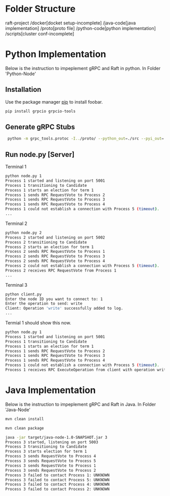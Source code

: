 # Folder Structure
raft-project
/docker[docket setup-incomplete] /java-code[java implementation] /proto[proto file] /python-code[python implementation] /scripts[cluster conf-incomplete]

# Python Implementation

Below is the instruction to impeplement gRPC and Raft in python.
In Folder 'Python-Node'
## Installation

Use the package manager [pip](https://pip.pypa.io/en/stable/) to install foobar.

```bash
pip install grpcio grpcio-tools
```

## Generate gRPC Stubs
```bash
 python -m grpc_tools.protoc -I../proto/ --python_out=./src --pyi_out=./src --grpc_python_out=./src ../proto/raft.proto
```

## Run node.py [Server]
Terminal 1
```bash
python node.py 1
Process 1 started and listening on port 5001
Process 1 transitioning to Candidate
Process 1 starts an election for term 1
Process 1 sends RPC RequestVote to Process 2
Process 1 sends RPC RequestVote to Process 3
Process 1 sends RPC RequestVote to Process 4
Process 1 could not establish a connection with Process 5 (timeout).
...
```
Terminal 2
```bash
python node.py 2
Process 2 started and listening on port 5002
Process 2 transitioning to Candidate
Process 2 starts an election for term 1
Process 2 sends RPC RequestVote to Process 1
Process 2 sends RPC RequestVote to Process 3
Process 2 sends RPC RequestVote to Process 4
Process 2 could not establish a connection with Process 5 (timeout).
Process 2 receives RPC RequestVote from Process 1
...
```
Terminal 3
```bash
python client.py
Enter the node ID you want to connect to: 1
Enter the operation to send: write
Client: Operation 'write' successfully added to log.
...
```
Termial 1 should show this now.
```bash
python node.py 1
Process 1 started and listening on port 5001
Process 1 transitioning to Candidate
Process 1 starts an election for term 1
Process 1 sends RPC RequestVote to Process 2
Process 1 sends RPC RequestVote to Process 3
Process 1 sends RPC RequestVote to Process 4
Process 1 could not establish a connection with Process 5 (timeout).
Process 1 receives RPC ExecuteOperation from client with operation write
```

# Java Implementation
Below is the instruction to impeplement gRPC and Raft in Java.
In Folder 'Java-Node'
```bash
mvn clean install
```
```bash
mvn clean package
```
```bash
java -jar target/java-node-1.0-SNAPSHOT.jar 3
Process 3 started, listening on port 5003
Process 3 transitioning to Candidate
Process 3 starts election for term 1
Process 3 sends RequestVote to Process 4
Process 3 sends RequestVote to Process 5
Process 3 sends RequestVote to Process 1
Process 3 sends RequestVote to Process 2
Process 3 failed to contact Process 1: UNKNOWN
Process 3 failed to contact Process 5: UNKNOWN
Process 3 failed to contact Process 4: UNKNOWN
Process 3 failed to contact Process 2: UNKNOWN

```